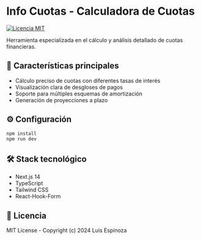 # Info Cuotas - Calculadora de Cuotas

[![Licencia MIT](https://img.shields.io/badge/Licencia-MIT-blue.svg)](https://opensource.org/licenses/MIT)

Herramienta especializada en el cálculo y análisis detallado de cuotas financieras.

## 🚀 Características principales
- Cálculo preciso de cuotas con diferentes tasas de interés
- Visualización clara de desgloses de pagos
- Soporte para múltiples esquemas de amortización
- Generación de proyecciones a plazo

## ⚙️ Configuración
```bash
npm install
npm run dev
```

## 🛠 Stack tecnológico
- Next.js 14
- TypeScript
- Tailwind CSS
- React-Hook-Form

## 📄 Licencia
MIT License - Copyright (c) 2024 Luis Espinoza
